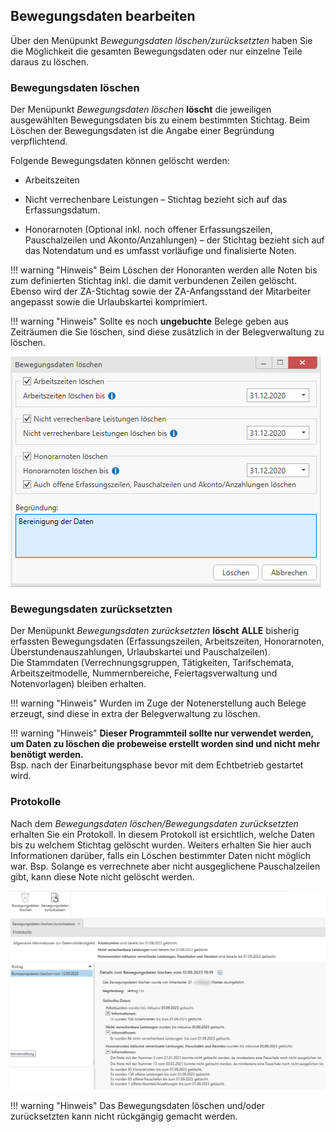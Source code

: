 ## Bewegungsdaten bearbeiten

Über den Menüpunkt *Bewegungsdaten löschen/zurücksetzten* haben Sie die
Möglichkeit die gesamten Bewegungsdaten oder nur einzelne Teile daraus
zu löschen.

### Bewegungsdaten löschen

Der Menüpunkt *Bewegungsdaten löschen* **löscht** die jeweiligen
ausgewählten Bewegungsdaten bis zu einem bestimmten Stichtag. Beim
Löschen der Bewegungsdaten ist die Angabe einer Begründung
verpflichtend.

Folgende Bewegungsdaten können gelöscht werden:

-   Arbeitszeiten

-   Nicht verrechenbare Leistungen – Stichtag bezieht sich auf das
    Erfassungsdatum.

-   Honorarnoten (Optional inkl. noch offener Erfassungszeilen,
    Pauschalzeilen und Akonto/Anzahlungen) – der Stichtag bezieht sich
    auf das Notendatum und es umfasst vorläufige und finalisierte Noten.

!!! warning "Hinweis"
    Beim Löschen der Honoranten werden alle Noten bis zum definierten
    Stichtag inkl. die damit verbundenen Zeilen gelöscht. Ebenso wird der
    ZA-Stichtag sowie der ZA-Anfangsstand der Mitarbeiter angepasst sowie
    die Urlaubskartei komprimiert.

!!! warning "Hinweis"
    Sollte es noch **ungebuchte** Belege geben aus Zeiträumen die Sie
    löschen, sind diese zusätzlich in der Belegverwaltung zu löschen.


![](<img/image98.png>)

### Bewegungsdaten zurücksetzten

Der Menüpunkt *Bewegungsdaten zurücksetzten* **löscht** **ALLE**
bisherig erfassten Bewegungsdaten (Erfassungszeilen, Arbeitszeiten,
Honorarnoten, Überstundenauszahlungen, Urlaubskartei und
Pauschalzeilen).  
Die Stammdaten (Verrechnungsgruppen, Tätigkeiten, Tarifschemata,
Arbeitszeitmodelle, Nummernbereiche, Feiertagsverwaltung und
Notenvorlagen) bleiben erhalten.

!!! warning "Hinweis"
    Wurden im Zuge der Notenerstellung auch Belege erzeugt, sind diese in
    extra der Belegverwaltung zu löschen.

!!! warning "Hinweis"
    **Dieser Programmteil sollte nur verwendet werden, um Daten zu löschen
    die probeweise erstellt worden sind und nicht mehr benötigt werden.**  
    Bsp. nach der Einarbeitungsphase bevor mit dem Echtbetrieb gestartet
    wird.

### Protokolle

Nach dem *Bewegungsdaten löschen/Bewegungsdaten zurücksetzten* erhalten
Sie ein Protokoll. In diesem Protokoll ist ersichtlich, welche Daten bis
zu welchem Stichtag gelöscht wurden. Weiters erhalten Sie hier auch
Informationen darüber, falls ein Löschen bestimmter Daten nicht möglich
war. Bsp. Solange es verrechnete aber nicht ausgeglichene Pauschalzeilen
gibt, kann diese Note nicht gelöscht werden.


![](<img/image99.png>)

!!! warning "Hinweis"
    Das Bewegungsdaten löschen und/oder zurücksetzten kann nicht rückgängig
    gemacht werden.